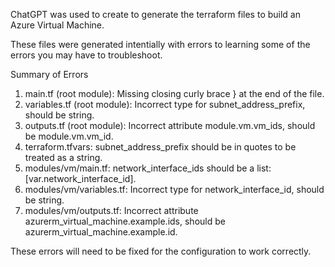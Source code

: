 ChatGPT was used to create to generate the terraform files to build an Azure Virtual Machine.

These files were generated intentially with errors to learning some of the errors you may have to troubleshoot.

Summary of Errors
1. main.tf (root module): Missing closing curly brace } at the end of the file.
2. variables.tf (root module): Incorrect type for subnet_address_prefix, should be string.
3. outputs.tf (root module): Incorrect attribute module.vm.vm_ids, should be module.vm.vm_id.
4. terraform.tfvars: subnet_address_prefix should be in quotes to be treated as a string.
5. modules/vm/main.tf: network_interface_ids should be a list: [var.network_interface_id].
6. modules/vm/variables.tf: Incorrect type for network_interface_id, should be string.
7. modules/vm/outputs.tf: Incorrect attribute azurerm_virtual_machine.example.ids, should be azurerm_virtual_machine.example.id.

These errors will need to be fixed for the configuration to work correctly.
